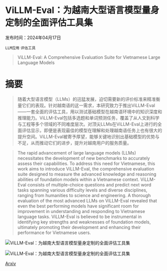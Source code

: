 # ViLLM-Eval：为越南大型语言模型量身定制的全面评估工具集

发布时间：2024年04月17日

`LLM应用` `评估工具`

> ViLLM-Eval: A Comprehensive Evaluation Suite for Vietnamese Large Language Models

# 摘要

> 随着大型语言模型（LLMs）的迅猛发展，迫切需要新的评价标准来精准衡量它们的表现。针对越南语的这一需求，本研究致力于推出ViLLM-Eval——一套全面的评估工具，用以测试基础模型在越南语环境中的知识深度和推理能力。ViLLM-Eval包括多选题和单词预测任务，覆盖了从人文到科学与工程等多个领域的不同难度层次。对顶尖LLMs在ViLLM-Eval上进行的全面评估显示，即便是表现最佳的模型在理解和处理越南语任务上也有很大的提升空间。ViLLM-Eval被寄予厚望，能够关键地识别出基础模型的优势与不足，从而推动它们的进步，提升对越南用户的服务质量。

> The rapid advancement of large language models (LLMs) necessitates the development of new benchmarks to accurately assess their capabilities. To address this need for Vietnamese, this work aims to introduce ViLLM-Eval, the comprehensive evaluation suite designed to measure the advanced knowledge and reasoning abilities of foundation models within a Vietnamese context. ViLLM-Eval consists of multiple-choice questions and predict next word tasks spanning various difficulty levels and diverse disciplines, ranging from humanities to science and engineering. A thorough evaluation of the most advanced LLMs on ViLLM-Eval revealed that even the best performing models have significant room for improvement in understanding and responding to Vietnamese language tasks. ViLLM-Eval is believed to be instrumental in identifying key strengths and weaknesses of foundation models, ultimately promoting their development and enhancing their performance for Vietnamese users.

![ViLLM-Eval：为越南大型语言模型量身定制的全面评估工具集](../../../paper_images/2404.11086/LAMBADA_pipeline.png)

![ViLLM-Eval：为越南大型语言模型量身定制的全面评估工具集](../../../paper_images/2404.11086/multiple-choices-pipeline.png)

[Arxiv](https://arxiv.org/abs/2404.11086)